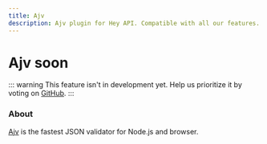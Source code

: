 ```yaml
---
title: Ajv
description: Ajv plugin for Hey API. Compatible with all our features.
---
```


# Ajv <span data-soon>soon</span>

::: warning
This feature isn't in development yet. Help us prioritize it by voting on [GitHub](https://github.com/hey-api/openapi-ts/issues/1476).
:::

### About

[Ajv](https://ajv.js.org) is the fastest JSON validator for Node.js and browser.

<!--@include: ../../sponsors.md-->
